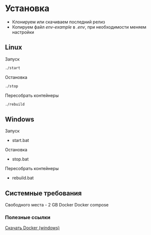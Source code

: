 # Установка
* Клонируем или скачиваем последний релиз
* Копируем файл *env-example* в *.env*, при необходимости меняем настройки

## Linux

Запуск
```bash
./start
```

Остановка
```bash
./stop
```

Пересобрать контейнеры
```bash
./rebuild
```

## Windows

Запуск
* start.bat

Остановка
* stop.bat

Пересобрать контейнеры
* rebuild.bat

## Системные требования
Свободного места - 2 GB
Docker
Docker compose

### Полезные ссылки
<a href="https://download.docker.com/win/stable/Docker%20Desktop%20Installer.exe">Скачать Docker (windows)</a>
